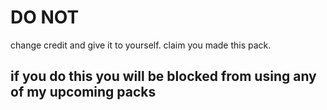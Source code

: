 # DO NOT
change credit and give it to yourself. claim you made this pack.
## if you do this you will be blocked from using any of my upcoming packs
